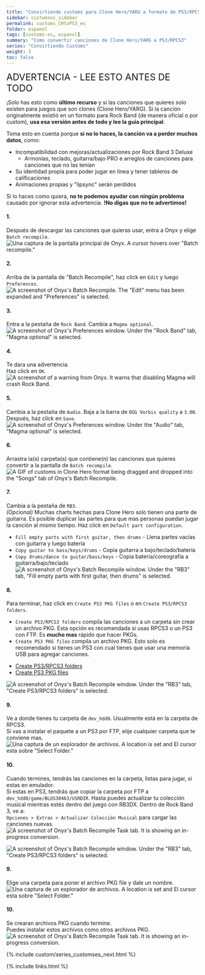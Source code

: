 ```yaml
---
title: "Convirtiendo customs para Clone Hero/YARG a formato de PS3/RPCS3"
sidebar: customses_sidebar
permalink: customs_CHtoPS3_es
folder: espanol
tags: [customs-es, espanol]
summary: "Como convertir canciones de Clone Hero/YARG a PS3/RPCS3"
series: "Convirtiendo Customs"
weight: 3
toc: false
---
```


<span style="font-size:x-large;">ADVERTENCIA - LEE ESTO ANTES DE TODO</span>

¡Solo has esto como **último recurso** y si las canciones que quieres solo existen para juegos que son clones (Clone Hero/YARG). Si la canción originalmente existió en un formato para Rock Band (de manera oficial o por custom), **usa esa versión antes de todo y lee la guía principal**.

Toma esto en cuenta porque **si no lo haces, la canción va a perder muchos datos**, como:
* Incompatibilidad con mejoras/actualizaciones por Rock Band 3 Deluxe
	* Armonías, teclado, guitarra/bajo PRO e arreglos de canciones para canciones que no las tenían
* Su identidad propia para poder jugar en linea y tener tableros de calificaciones
* Animaciones propias y "lipsync" serán perdidos

Si lo haces como quiera, **no te podemos ayudar con ningún problema** causado por ignorar esta advertencia.
**!No digas que no te advertimos!**


#### 1.
Después de descargar las canciones que quieras usar, entra a Onyx y elige `Batch recompile`.  
![Una captura de la pantalla principal de Onyx. A cursor hovers over "Batch recompile."](https://carlmylo.github.io/docu-rpcs3/images/xtra/customs/onyxbatch.png "Onyx Console")

#### 2.
Arriba de la pantalla de "Batch Recompile", haz click en `Edit` y luego `Preferences`.  
![A screenshot of Onyx's Batch Recompile. The "Edit" menu has been expanded and "Preferences" is selected.](https://carlmylo.github.io/docu-rpcs3/images/xtra/customs/onyxbatchprefs.png "Batch Recompile")

#### 3.
Entra a la pestaña de `Rock Band`. 
Cambia a `Magma optional`.  
![A screenshot of Onyx's Preferences window. Under the "Rock Band" tab, "Magma optional" is selected.](https://carlmylo.github.io/docu-rpcs3/images/xtra/customs/onyxbatchprefsrb.png "Batch Recompile")

#### 4.
Te dara una advertencia.  
Haz click en `OK`.  
![A screenshot of a warning from Onyx. It warns that disabling Magma will crash Rock Band.](https://carlmylo.github.io/docu-rpcs3/images/xtra/customs/onyxbatchwarn.png "Magma Warning")

#### 5.
Cambia a la pestaña de `Audio`. 
Baja a la barra de `OGG Vorbis quality` a `3.00`.  
Después, haz click en `Save`.  
![A screenshot of Onyx's Preferences window. Under the "Audio" tab, "Magma optional" is selected.](https://carlmylo.github.io/docu-rpcs3/images/xtra/customs/onyxbatchprefsaud.png "Batch Recompile")

#### 6.
Arrastra la(s) carpeta(s) que contiene(n) las canciones que quieres convertir a la pantalla de `Batch recompile`.  
![A GIF of customs in Clone Hero format being dragged and dropped into the "Songs" tab of Onyx's Batch Recompile.](https://carlmylo.github.io/docu-rpcs3/images/xtra/customs/onyxbatchdrag.gif "Batch Recompile")


#### 7.
Cambia a la pestaña de `RB3`.  
*(Opcional)* Muchas charts hechas para Clone Hero solo tienen una parte de guitarra. Es posible duplicar las partes para que mas personas puedan jugar la canción al mismo tiempo. Haz click en `Default part configuration`.
* `Fill empty parts with first guitar, then drums` - Llena partes vacías con guitarra y luego batería
* `Copy guitar to bass/keys/drums` - Copia guitarra a bajo/teclado/batería
* `Copy drums/dance to guitar/bass/keys` - Copia batería/coreografía a guitarra/bajo/teclado
![A screenshot of Onyx's Batch Recompile window. Under the "RB3" tab, "Fill empty parts with first guitar, then drums" is selected.](https://carlmylo.github.io/docu-rpcs3/images/xtra/customs/onyxbatchparts.png "Batch Recompile")


#### 8.
Para terminar, haz click en `Create PS3 PKG files` o en `Create PS3/RPCS3 folders`.  
* `Create PS3/RPCS3 folders` compila las canciones a un carpeta sin crear un archivo PKG. Esta opción es recomendada si usas RPCS3 o un PS3 con FTP. Es **mucho mas** rápido que hacer PKGs.
* `Create PS3 PKG files` compila un archivo PKG. Esto solo es recomendado si tienes un PS3 con cual tienes que usar una memoria USB para agregar canciones.
<ul id="profileTabs" class="nav nav-tabs">
    <li class="active"><a href="#folders" data-toggle="tab">Create PS3/RPCS3 folders</a></li>
    <li><a href="#pkg" data-toggle="tab">Create PS3 PKG files</a></li>
</ul>
  <div class="tab-content">
<div role="tabpanel" class="tab-pane active" id="folders">
<p><img src="https://carlmylo.github.io/docu-rpcs3/images/xtra/customs/onyxbatchfolders.png" alt="A screenshot of Onyx's Batch Recompile window. Under the &quot;RB3&quot; tab, &quot;Create PS3/RPCS3 folders&quot; is selected." title="Batch Recompile"></p>
<h4 id="section">9.</h4>
<p>Ve a donde tienes tu carpeta de <code>dev_hdd0</code>. Usualmente está en la carpeta de RPCS3.<br>
Si vas a instalar el paquete a un PS3 por FTP, elije cualquier carpeta que te conviene mas.<br>
<img src="https://carlmylo.github.io/docu-rpcs3/images/xtra/customs/savefolder.png" alt="Una captura de un explorador de archivos. A location is set and El cursor esta sobre &quot;Select Folder.&quot;" title="Select Folder"></p>
<h4 id="section-1">10.</h4>
<p>Cuando termines, tendrás las canciones en la carpeta, listas para jugar, si estas en emulador.<br>
Si estas en PS3, tendrás que copiar la carpeta por FTP a <code>dev_hdd0/game/BLUS30463/USRDIR</code>.
Hasta puedes actualizar tu colección musical mientras estés dentro del juego con RB3DX. Dentro de Rock Band 3, ve a:<br>
<code>Opciones &gt; Extras &gt; Actualizar Colección Musical</code> para cargar las canciones nuevas.<br>
<img src="https://carlmylo.github.io/docu-rpcs3/images/xtra/customs/onyxbatchfinish.png" alt="A screenshot of Onyx's Batch Recompile Task tab. It is showing an in-progress conversion." title="Batch Recompile"></p>

</div>
<div role="tabpanel" class="tab-pane" id="pkg">
<p><img src="https://carlmylo.github.io/docu-rpcs3/images/xtra/customs/onyxbatchpkg.png" alt="A screenshot of Onyx's Batch Recompile window. Under the &quot;RB3&quot; tab, &quot;Create PS3/RPCS3 folders&quot; is selected." title="Batch Recompile"></p>
<h4 id="section">9.</h4>
<p>Elige una carpeta para poner el archivo PKG file y dale un nombre.<br>
<img src="https://carlmylo.github.io/docu-rpcs3/images/xtra/customs/savepkgfolder.png" alt="Una captura de un explorador de archivos. A location is set and El cursor esta sobre &quot;Select Folder.&quot;" title="Select Folder"></p>
<h4 id="section-1">10.</h4>
<p>Se crearan archivos PKG cuando termine.<br>
Puedes instalar estos archivos como otros archivos PKG.<br>
<img src="https://carlmylo.github.io/docu-rpcs3/images/xtra/customs/onyxbatchfinish.png" alt="A screenshot of Onyx's Batch Recompile Task tab. It is showing an in-progress conversion." title="Batch Recompile"></p>

</div>
</div>

{% include custom/series_customses_next.html %}

{% include links.html %}